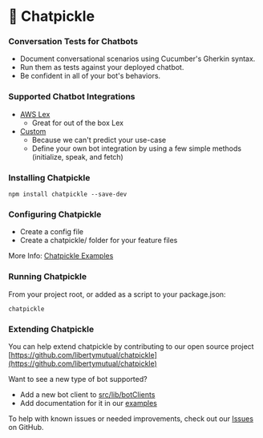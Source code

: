 # 🥒 Chatpickle

### Conversation Tests for Chatbots

* Document conversational scenarios using Cucumber's Gherkin syntax.
* Run them as tests against your deployed chatbot.
* Be confident in all of your bot's behaviors.
  
### Supported Chatbot Integrations
  * [AWS Lex](examples/lex/README_LEX.md)
    * Great for out of the box Lex
  * [Custom](examples/custom/README_CUSTOM.md)
    * Because we can't predict your use-case
    * Define your own bot integration by using a few simple methods (initialize, speak, and fetch)

### Installing Chatpickle
`npm install chatpickle --save-dev`

### Configuring Chatpickle
* Create a config file
* Create a chatpickle/ folder for your feature files

More Info: [Chatpickle Examples](examples)

### Running Chatpickle
From your project root, or added as a script to your package.json:

`chatpickle`

### Extending Chatpickle
You can help extend chatpickle by contributing to our open source project [https://github.com/libertymutual/chatpickle](https://github.com/libertymutual/chatpickle)

Want to see a new type of bot supported?
 * Add a new bot client to [src/lib/botClients](src/lib/botClients)
 * Add documentation for it in our [examples](examples)

To help with known issues or needed improvements, check out our  [Issues](https://github.com/libertymutual/chatpickle/issues) on GitHub.